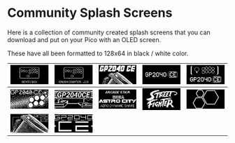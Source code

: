 # Community Splash Screens

Here is a collection of community created splash screens that you can download and put on your Pico with an OLED screen.  

These have all been formatted to 128x64 in black / white color.

| ![BentoBox](assets/images/community-splash-screens/BentoBox.png) | ![Crush_Counter](assets/images/community-splash-screens/Crush%20Counter%20v2.0.png) | ![GP2040-CE1](assets/images/community-splash-screens/GP2040-CE%201.png) | ![GP2040-CE2](assets/images/community-splash-screens/GP2040-CE%202.png) | ![GP2040-CE3](assets/images/community-splash-screens/GP2040-CE%203.png) |
|---|---|---|---|---|
| ![GP2040-CE4](assets/images/community-splash-screens/GP2040-CE%204.png) | ![GP2040-CE5](assets/images/community-splash-screens/GP2040-CE%205.png) | ![Sega_Astro_City](assets/images/community-splash-screens/Sega%20Astro%20City.png) | ![Street_Fighter](assets/images/community-splash-screens/Street%20Fighter.png) | ![TheTrain](assets/images/community-splash-screens/TheTrain%20Logo.png) |
| ![GP2040-CE6](assets/images/community-splash-screens/GP2040-CE%206.png) | ![GP2040-CE7](assets/images/community-splash-screens/GP2040-CE%207.png) |   |   |   |
